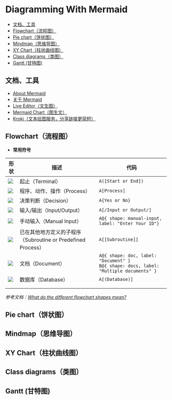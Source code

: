 # Diagramming With Mermaid

- [文档、工具](#文档工具)
- [Flowchart（流程图）](#flowchart流程图)
- [Pie chart（饼状图）](#pie-chart饼状图)
- [Mindmap（思维导图）](#mindmap思维导图)
- [XY Chart（柱状曲线图）](#xy-chart柱状曲线图)
- [Class diagrams（类图）](#class-diagrams类图)
- [Gantt (甘特图)](#gantt-甘特图)


## 文档、工具
- [About Mermaid](https://mermaid.js.org/intro/)
- [关于 Mermaid](https://mermaid.nodejs.cn/intro/)
- [Live Editor（文生图）](https://mermaid.live/)
- [Mermaid Chart（图生文）](https://www.mermaidchart.com/)
- [Kroki（文本绘图服务，分享链接更简短）](https://kroki.io/)

## Flowchart（流程图）
- **常用符号**

| 形状                  | 描述                                                         | 代码                                                                                      |
| --------------------- | ------------------------------------------------------------ | ----------------------------------------------------------------------------------------- |
| ![][Flow_Terminal]    | 起止（Terminal）                                             | `A([Start or End])`                                                                       |
| ![][Flow_Process]     | 程序、动作、操作（Process）                                  | `A[Process]`                                                                              |
| ![][Flow_Decision]    | 决策判断（Decision）                                         | `A{Yes or No}`                                                                            |
| ![][Flow_InOut]       | 输入/输出（Input/Output）                                    | `A[/Input or Output/]`                                                                    |
| ![][Flow_ManualInput] | 手动输入（Manual Input）                                     | `A@{ shape: manual-input, label: "Enter Your ID"}`                                        |
| ![][Flow_Subroutine]  | 已在其他地方定义的子程序（Subroutine or Predefined Process） | `A[[Subroutine]]`                                                                         |
| ![][Flow_Doc]         | 文档（Document）                                             | `A@{ shape: doc, label: "Document" }`<br>`B@{ shape: docs, label: "Multiple documents" }` |
| ![][Flow_Database]    | 数据库（Database）                                           | `A[(Database)]`                                                                           |
|                       |                                                              |                                                                                           |
|                       |                                                              |                                                                                           |

*参考文档：[What do the different flowchart shapes mean?](https://www.rff.com/flowchart_shapes.php)*

[Flow_Terminal]: https://kroki.io/mermaid/svg/eNpLy8kvT85ILCpR8AniUgACR43o4BIQP79IwTUvJVYTAMANCqM
[Flow_Process]: https://kroki.io/mermaid/svg/eNpLy8kvT85ILCpR8AniUgACx-iAovzk1OLiWAB-eAjr
[Flow_Decision]: https://kroki.io/mermaid/svg/eNpLy8kvT85ILCpR8AniUgACx-rI1GKF_CIFv_xaAI_3CVs
[Flow_InOut]: https://kroki.io/mermaid/svg/eNpLy8kvT85ILCpR8AniUgACx2h9z7yC0hKF_CIF_9ISIEs_FgDlLwws
[Flow_ManualInput]: https://kroki.io/mermaid/svg/eNpLy8kvT85ILCpR8AniUgACR4dqheKMxIJUK4XcxLzSxBzdzLyC0hIdhZzEpNQcKwUl17yS1CKFyPzSIgVPF6VaAMA8FVY
[Flow_Subroutine]: https://kroki.io/mermaid/svg/eNpLy8kvT85ILCpR8AniUgACx-jo4NKkovzSksy81NhYALFaCvQ
[Flow_Doc]: https://kroki.io/mermaid/svg/eNpLy8kvT85ILCpR8AniUgACR4dqheKMxIJUK4WU_GQdhZzEpNQcKwUll_zk0tzUvBIlhVqwOicUdcUIhb6lOSWZBTmpIGGwjmKgFgCMtyEW
[Flow_Database]: https://kroki.io/mermaid/svg/eNpLy8kvT85ILCpR8AniUgACx2gNl8SSxKTE4lTNWACXGQly



## Pie chart（饼状图）

## Mindmap（思维导图）

## XY Chart（柱状曲线图）

## Class diagrams（类图）

## Gantt (甘特图)